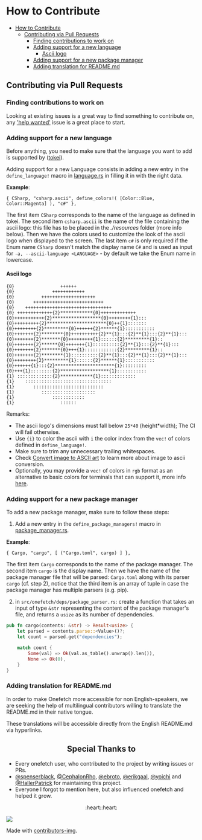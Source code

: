 # How to Contribute

- [How to Contribute](#how-to-contribute)
  - [Contributing via Pull Requests](#contributing-via-pull-requests)
    - [Finding contributions to work on](#finding-contributions-to-work-on)
    - [Adding support for a new language](#adding-support-for-a-new-language)
      - [Ascii logo](#ascii-logo)
    - [Adding support for a new package manager](#adding-support-for-a-new-package-manager)
    - [Adding translation for README.md](#adding-translation-for-readmemd)

## Contributing via Pull Requests

### Finding contributions to work on

Looking at existing issues is a great way to find something to contribute on, any ['help wanted'](https://github.com/o2sh/onefetch/labels/help%20wanted) issue is a great place to start.

### Adding support for a new language

Before anything, you need to make sure that the language you want to add is supported by ([tokei](https://github.com/XAMPPRocky/tokei#supported-languages)).

Adding support for a new Language consists in adding a new entry in the `define_language!` macro in [language.rs](https://raw.githubusercontent.com/o2sh/onefetch/main/src/language.rs) in filling it in with the right data.

**Example**:

` { CSharp, "csharp.ascii", define_colors!( [Color::Blue, Color::Magenta] ), "c#" }, `

The first item `CSharp` corresponds to the name of the language as defined in tokei. The second item `csharp.ascii` is the name of the file containing the ascii logo: this file has to be placed in the _./resources_ folder (more info below). Then we have the colors used to customize the look of the ascii logo when displayed to the screen. The last item `c#` is only required if the Enum name `CSharp` doesn't match the display name `C#` and is used as input for `-a, --ascii-language <LANGUAGE>` - by default we take the Enum name in lowercase.

#### Ascii logo

```text
{0}                 ++++++
{0}              ++++++++++++
{0}          ++++++++++++++++++++
{0}       ++++++++++++++++++++++++++
{0}    ++++++++++++++++++++++++++++++++
{0} +++++++++++++{2}************{0}+++++++++++++
{0}+++++++++++{2}******************{0}++++++++{1}:::
{0}+++++++++{2}**********************{0}++{1}:::::::
{0}++++++++{2}*********{0}++++++{2}******{1}:::::::::::
{0}+++++++{2}********{0}++++++++++{2}**{1}:::{2}**{1}:::{2}**{1}:::
{0}+++++++{2}*******{0}+++++++++{1}::::::{2}*********{1}::
{0}+++++++{2}******{0}+++++++{1}::::::::::{2}**{1}:::{2}**{1}:::
{0}+++++++{2}*******{0}+++{1}::::::::::::{2}*********{1}::
{0}+++++++{2}********{1}::::::::::{2}**{1}:::{2}**{1}:::{2}**{1}:::
{0}++++++++{2}*********{1}::::::{2}******{1}:::::::::::
{0}++++++{1}:::{2}**********************{1}:::::::::
{0}+++{1}::::::::{2}******************{1}:::::::::::
{1} :::::::::::::{2}************{1}:::::::::::::
{1}    ::::::::::::::::::::::::::::::::
{1}       ::::::::::::::::::::::::::
{1}          ::::::::::::::::::::
{1}              ::::::::::::
{1}                 ::::::
```

Remarks:

- The ascii logo's dimensions must fall below `25*40` (height\*width); The CI will fail otherwise.
- Use `{i}` to color the ascii with `i` the color index from the `vec!` of colors defined in `define_language!`.
- Make sure to trim any unnecessary trailing whitespaces.
- Check [Convert image to ASCII art](https://github.com/o2sh/onefetch/wiki/image-to-ascii) to learn more about image to ascii conversion.
- Optionally, you may provide a `vec!` of colors in `rgb` format as an alternative to basic colors for terminals that can support it, more info [here](https://gist.github.com/XVilka/8346728).

### Adding support for a new package manager

To add a new package manager, make sure to follow these steps:

1. Add a new entry in the `define_package_managers!` macro in [package_manager.rs](src/onefetch/package_managers/package_manager.rs).

**Example**:

`{ Cargo, "cargo", [ ("Cargo.toml", cargo) ] },`

The first item `Cargo` corresponds to the name of the package manager. The second item `cargo` is the display name. Then we have the name of the package manager file that will be parsed: `Cargo.toml` along with its parser `cargo` (cf. step 2), notice that the third item is an array of tuple in case the package manager has multiple parsers (e.g. pip).

2. in `src/onefetch/deps/package_parser.rs`: create a function that takes an input of type `&str` representing the content of the package manager's file, and returns a `usize` as its number of dependencies.

```rust
pub fn cargo(contents: &str) -> Result<usize> {
    let parsed = contents.parse::<Value>()?;
    let count = parsed.get("dependencies");

    match count {
        Some(val) => Ok(val.as_table().unwrap().len()),
        None => Ok(0),
    }
}
```

### Adding translation for README.md

In order to make Onefetch more accessible for non English-speakers, we are seeking the help of multilingual contributors willing to translate the README.md in their native tongue.

These translations will be accessible directly from the English README.md via hyperlinks.

<h2 align="center">Special Thanks to</h2>

- Every onefetch user, who contributed to the project by writing issues or PRs.
- [@spenserblack](https://github.com/spenserblack), [@CephalonRho](https://github.com/CephalonRho), [@ebroto](https://github.com/ebroto), [@erikgaal](https://github.com/erikgaal), [@yoichi](https://github.com/yoichi) and [@HallerPatrick](https://github.com/HallerPatrick) for maintaining this project.
- Everyone I forgot to mention here, but also influenced onefetch and helped it grow.

<p align="center">:heart::heart:</p>

<a href="https://github.com/o2sh/onefetch/graphs/contributors">
  <img src="https://contrib.rocks/image?repo=o2sh/onefetch" />
</a>

Made with [contributors-img](https://contrib.rocks).
